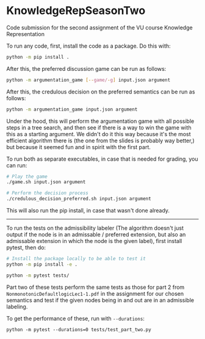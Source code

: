 # KnowledgeRepSeasonTwo

Code submission for the second assignment of the VU course Knowledge Representation

To run any code, first, install the code as a package. Do this with:
```sh
python -m pip install .
```

After this, the preferred discussion game can be run as follows:
```sh
python -m argumentation_game [--game/-g] input.json argument
```

After this, the credulous decision on the preferred semantics can be run as follows:
```sh
python -m argumentation_game input.json argument
```
Under the hood, this will perform the argumentation game with all possible steps in a tree search, and then see if there is a way to win the game with this as a starting argument. We didn't do it this way because it's the most efficient algorithm there is (the one from the slides is probably way better,) but because it seemed fun and in spirit with the first part.

To run both as separate executables, in case that is needed for grading, you can run:
```sh
# Play the game
./game.sh input.json argument

# Perform the decision process
./credulous_decision_preferred.sh input.json argument
```
This will also run the pip install, in case that wasn't done already.

---

To run the tests on the admissibility labeler (The algorithm doesn't just output if the node is in an admissable / preferred extension, but also an admissable extension in which the node is the given label), first install pytest, then do:
```sh
# Install the package locally to be able to test it
python -m pip install -e .

python -m pytest tests/
```

Part two of these tests perform the same tests as those for part 2 from `NonmonotonicDefaultlogicLec1-1.pdf` in the assignment for our chosen semantics and test if the given nodes being in and out are in an admissible labeling.

To get the performance of these, run with `--durations`:
```
python -m pytest --durations=0 tests/test_part_two.py
```
